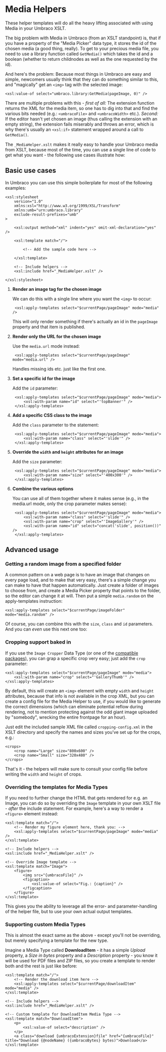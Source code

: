 # Media Helpers

These helper templates will do all the heavy lifting associated with using Media in your Umbraco XSLT.

The big problem with Media in Umbraco (from an XSLT standpoint) is, that if you have a property of the "Media Picker" data type,
it stores the id of the chosen media (a good thing, really). To get to your precious media file, you need to use a library function
called `GetMedia()` which takes the id and a boolean (whether to return childnodes as well as the one requested by the id).

And here's the problem: Because most things in Umbraco are easy and simple, newcomers usually think that they can do something 
similar to this, and "magically" get an `<img>` tag with the selected image:

	<xsl:value-of select="umbraco.library:GetMedia(pageImage, 0)" />

There are multiple problems with this - *first of all:* The extension function returns the XML for the media item, so one has to dig
into that and find the various bits needed (e.g.: `<umbracoFile>` and `<umbracoWidth>` etc.). *Second:* If the editor hasn't yet chosen
an image (thus calling the extension with an empty string), the extension fails miserably and throws an error, which is why there's usually an 
`<xsl:if>` statement wrapped around a call to `GetMedia()`.

The `_MediaHelper.xslt` makes it really easy to handle your Umbraco media from XSLT, because most of the time, you can use a single
line of code to get what you want - the following use cases illustrate how:


## Basic use cases

In Umbraco you can use this simple boilerplate for most of the following examples:

	<xsl:stylesheet
		version="1.0"
		xmlns:xsl="http://www.w3.org/1999/XSL/Transform"
		xmlns:umb="urn:umbraco.library"
		exclude-result-prefixes="umb"
	>

		<xsl:output method="xml" indent="yes" omit-xml-declaration="yes" />
	
		<xsl:template match="/">

			<!-- Add the sample code here -->

		</xsl:template>
		
		<!-- Include helpers -->
		<xsl:include href="_MediaHelper.xslt" />
	
	</xsl:stylesheet>


1. **Render an image tag for the chosen image**

	We can do this with a single line where you want the `<img>` to occur:

		<xsl:apply-templates select="$currentPage/pageImage" mode="media" />
	
	This will only render something if there's actually an id in the `pageImage` property
	and that item is published.

1. **Render only the URL for the chosen image**

	Use the `media.url` mode instead:

		<xsl:apply-templates select="$currentPage/pageImage" mode="media.url" />
		
	Handles missing ids etc. just like the first one. 

1. **Set a specific id for the image**

	Add the `id` parameter:

		<xsl:apply-templates select="$currentPage/pageImage" mode="media">
			<xsl:with-param name="id" select="'topBanner'" />
		</xsl:apply-templates>
	
1. **Add a specific CSS class to the image**

	Add the `class` parameter to the statement:

		<xsl:apply-templates select="$currentPage/pageImage" mode="media">
			<xsl:with-param name="class" select="'slide'" />
		</xsl:apply-templates>

1. **Override the `width` and `height` attributes for an image**

	Add the `size` parameter:
	
		<xsl:apply-templates select="$currentPage/pageImage" mode="media">
			<xsl:with-param name="size" select="'400x300'" />
		</xsl:apply-templates>

1. **Combine the various options**

	You can use all of them together where it makes sense (e.g., in the media.url mode,
	only the crop parameter makes sense):
	
		<xsl:apply-templates select="$currentPage/pageImage" mode="media">
			<xsl:with-param name="class" select="'slide'" />
			<xsl:with-param name="crop" select="'ImageGallery'" />
			<xsl:with-param name="id" select="concat('slide', position())" />
		</xsl:apply-templates>
	
## Advanced usage

### Getting a random image from a specified folder

A common pattern on a web page is to have an image that changes on every page load, and to make that very easy,
there's a simple change you can make to have that happen automatically. Just create a folder of images to choose
from, and create a Media Picker property that points to the folder, so the editor can change it at will. Then put
a simple `media.random` on the apply-templates instruction:

	<xsl:apply-templates select="$currentPage/imageFolder" mode="media.random" />
	
Of course, you can combine this with the `size`, `class` and `id` parameters. And you can *even* use this next one too: 

### Cropping support baked in

If you use the `Image Cropper` Data Type (or one of the [compatible][DAMP] [packages][EXTRAS]), you can grap a specific crop very easy;
just add the `crop` parameter:

	<xsl:apply-templates select="$currentPage/pageImage" mode="media">
		<xsl:with-param name="crop" select="'GalleryThumb'" />
	</xsl:apply-templates>

By default, this will create an `<img>` element with empty `width` and `height` attributes, because that info is not available in the crop XML,
but you can create a config file for the Media Helper to use, if you would like to generate the correct dimensions (which can
eliminate potential reflow during rendering, not to mention protecting against the odd giant image uploaded by "somebody", wrecking the entire frontpage for an hour).

Just edit the included sample XML file called `cropping-config.xml` in the XSLT directory and specify the names and sizes you've set up for the crops, e.g.:

	<crops>
		<crop name="Large" size="800x600" />
		<crop name="Small" size="320x480" />
	</crops>

That's it - the helpers will make sure to consult your config file before writing the `width` and `height` of crops. 

### Overriding the templates for Media Types

If you need to further change the HTML that gets rendered for e.g. an Image, you can do so by overriding the `Image` template in your own XSLT
file - *after* the include statement. For example, here's a way to render a `<figure>` element instead:

	<xsl:template match="/">
		<!-- Render my figure element here, thank you: -->
		<xsl:apply-templates select="$currentPage/pageImage" mode="media" />
	</xsl:template>
	
	<!-- Include helpers -->
	<xsl:include href="_MediaHelper.xslt" />

	<!-- Override Image template -->
	<xsl:template match="Image">
		<figure>
			<img src="{umbracoFile}" />
			<figcaption>
				<xsl:value-of select="Fig.: {caption}" />
			</figcaption>
		</figure>
	</xsl:template>

This gives you the ability to leverage all the error- and parameter-handling of the helper file, but to use your own actual output templates.

### Supporting custom Media Types 

This is almost the exact same as the above - except you'll not be overriding, but merely specifying a template for the new type.

Imagine a Media Type called **DownloadItem** - it has a simple *Upload* property, a *Size in bytes* property and a *Description* property - you know
it will be used for PDF files and ZIP files, so you create a template to render both and the rest is just like before:

	<xsl:template match="/">
		<!-- Render the download item here -->
		<xsl:apply-templates select="$currentPage/downloadItem" mode="media" />
	</xsl:template>
	
	<!-- Include helpers -->
	<xsl:include href="_MediaHelper.xslt" />

	<!-- Custom template for DownloadItem Media Type -->
	<xsl:template match="DownloadItem">
		<p>
			<xsl:value-of select="description" />
		</p>
		<a class="download {umbracoExtension}file" href="{umbracoFile}" title="Download {@nodeName} ({umbracoBytes} bytes)">Download</a>
	</xsl:template>



[DAMP]: http://our.umbraco.org/projects/backoffice-extensions/digibiz-advanced-media-picker	
[EXTRAS]: http://our.umbraco.org/projects/backoffice-extensions/images-extras

